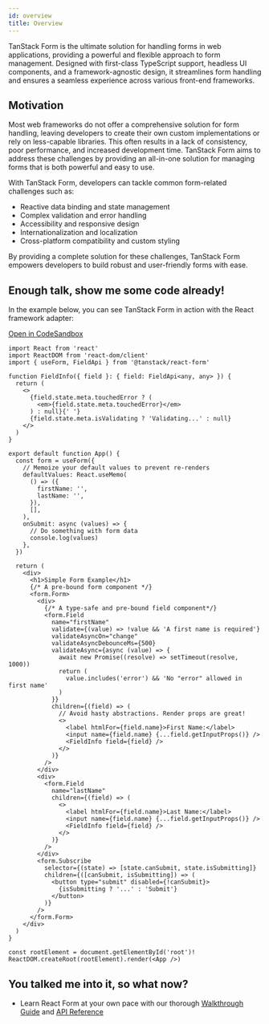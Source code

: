 ```yaml
---
id: overview
title: Overview
---
```


TanStack Form is the ultimate solution for handling forms in web applications, providing a powerful and flexible approach to form management. Designed with first-class TypeScript support, headless UI components, and a framework-agnostic design, it streamlines form handling and ensures a seamless experience across various front-end frameworks.

## Motivation

Most web frameworks do not offer a comprehensive solution for form handling, leaving developers to create their own custom implementations or rely on less-capable libraries. This often results in a lack of consistency, poor performance, and increased development time. TanStack Form aims to address these challenges by providing an all-in-one solution for managing forms that is both powerful and easy to use.

With TanStack Form, developers can tackle common form-related challenges such as:

- Reactive data binding and state management
- Complex validation and error handling
- Accessibility and responsive design
- Internationalization and localization
- Cross-platform compatibility and custom styling

By providing a complete solution for these challenges, TanStack Form empowers developers to build robust and user-friendly forms with ease.

## Enough talk, show me some code already!

In the example below, you can see TanStack Form in action with the React framework adapter:

[Open in CodeSandbox](https://codesandbox.io/s/github/tannerlinsley/react-form/tree/main/examples/react/simple)

```tsx
import React from 'react'
import ReactDOM from 'react-dom/client'
import { useForm, FieldApi } from '@tanstack/react-form'

function FieldInfo({ field }: { field: FieldApi<any, any> }) {
  return (
    <>
      {field.state.meta.touchedError ? (
        <em>{field.state.meta.touchedError}</em>
      ) : null}{' '}
      {field.state.meta.isValidating ? 'Validating...' : null}
    </>
  )
}

export default function App() {
  const form = useForm({
    // Memoize your default values to prevent re-renders
    defaultValues: React.useMemo(
      () => ({
        firstName: '',
        lastName: '',
      }),
      [],
    ),
    onSubmit: async (values) => {
      // Do something with form data
      console.log(values)
    },
  })

  return (
    <div>
      <h1>Simple Form Example</h1>
      {/* A pre-bound form component */}
      <form.Form>
        <div>
          {/* A type-safe and pre-bound field component*/}
          <form.Field
            name="firstName"
            validate={(value) => !value && 'A first name is required'}
            validateAsyncOn="change"
            validateAsyncDebounceMs={500}
            validateAsync={async (value) => {
              await new Promise((resolve) => setTimeout(resolve, 1000))
              return (
                value.includes('error') && 'No "error" allowed in first name'
              )
            }}
            children={(field) => (
              // Avoid hasty abstractions. Render props are great!
              <>
                <label htmlFor={field.name}>First Name:</label>
                <input name={field.name} {...field.getInputProps()} />
                <FieldInfo field={field} />
              </>
            )}
          />
        </div>
        <div>
          <form.Field
            name="lastName"
            children={(field) => (
              <>
                <label htmlFor={field.name}>Last Name:</label>
                <input name={field.name} {...field.getInputProps()} />
                <FieldInfo field={field} />
              </>
            )}
          />
        </div>
        <form.Subscribe
          selector={(state) => [state.canSubmit, state.isSubmitting]}
          children={([canSubmit, isSubmitting]) => (
            <button type="submit" disabled={!canSubmit}>
              {isSubmitting ? '...' : 'Submit'}
            </button>
          )}
        />
      </form.Form>
    </div>
  )
}

const rootElement = document.getElementById('root')!
ReactDOM.createRoot(rootElement).render(<App />)
```

## You talked me into it, so what now?

- Learn React Form at your own pace with our thorough [Walkthrough Guide](../installation) and [API Reference](../reference/FormApi)
